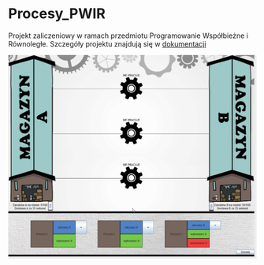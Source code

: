 # Procesy_PWIR
Projekt zaliczeniowy w ramach przedmiotu Programowanie Współbieżne i Równoległe.
Szczegóły projektu znajdują się w [dokumentacji](https://github.com/kkasztann/ProcesyPWIR/blob/master/Procesy_PWIR/dokumentacja_projektu/dokumentacja%20projektu.pdf)

![HowItWork](https://github.com/kkasztann/ProcesyPWIR/blob/master/howItWork.gif)
